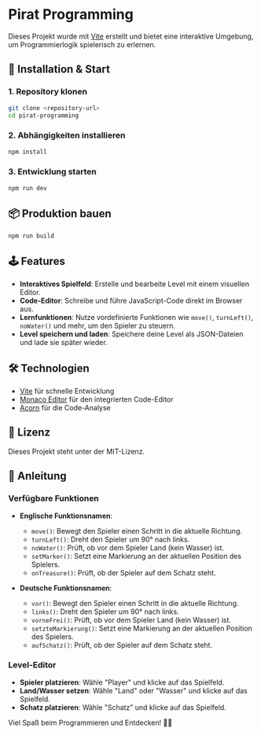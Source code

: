 # Pirat Programming

Dieses Projekt wurde mit [Vite](https://vitejs.dev/) erstellt und bietet eine interaktive Umgebung, um Programmierlogik spielerisch zu erlernen.

## 🚀 Installation & Start

### 1. Repository klonen

```sh
git clone <repository-url>
cd pirat-programming
```

### 2. Abhängigkeiten installieren

```sh
npm install
```

### 3. Entwicklung starten

```sh
npm run dev
```

## 📦 Produktion bauen

```sh
npm run build
```

## 🕹️ Features

- **Interaktives Spielfeld**: Erstelle und bearbeite Level mit einem visuellen Editor.
- **Code-Editor**: Schreibe und führe JavaScript-Code direkt im Browser aus.
- **Lernfunktionen**: Nutze vordefinierte Funktionen wie `move()`, `turnLeft()`, `noWater()` und mehr, um den Spieler zu steuern.
- **Level speichern und laden**: Speichere deine Level als JSON-Dateien und lade sie später wieder.

## 🛠️ Technologien

- [Vite](https://vitejs.dev/) für schnelle Entwicklung
- [Monaco Editor](https://microsoft.github.io/monaco-editor/) für den integrierten Code-Editor
- [Acorn](https://github.com/acornjs/acorn) für die Code-Analyse

## 📜 Lizenz

Dieses Projekt steht unter der MIT-Lizenz.

## 📖 Anleitung

### Verfügbare Funktionen

- **Englische Funktionsnamen**:

  - `move()`: Bewegt den Spieler einen Schritt in die aktuelle Richtung.
  - `turnLeft()`: Dreht den Spieler um 90° nach links.
  - `noWater()`: Prüft, ob vor dem Spieler Land (kein Wasser) ist.
  - `setMarker()`: Setzt eine Markierung an der aktuellen Position des Spielers.
  - `onTreasure()`: Prüft, ob der Spieler auf dem Schatz steht.

- **Deutsche Funktionsnamen**:
  - `vor()`: Bewegt den Spieler einen Schritt in die aktuelle Richtung.
  - `links()`: Dreht den Spieler um 90° nach links.
  - `vorneFrei()`: Prüft, ob vor dem Spieler Land (kein Wasser) ist.
  - `setzteMarkierung()`: Setzt eine Markierung an der aktuellen Position des Spielers.
  - `aufSchatz()`: Prüft, ob der Spieler auf dem Schatz steht.

### Level-Editor

- **Spieler platzieren**: Wähle "Player" und klicke auf das Spielfeld.
- **Land/Wasser setzen**: Wähle "Land" oder "Wasser" und klicke auf das Spielfeld.
- **Schatz platzieren**: Wähle "Schatz" und klicke auf das Spielfeld.

Viel Spaß beim Programmieren und Entdecken! 🏴‍☠️
